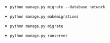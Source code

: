 - ```
  python manage.py migrate --database network
  ```
  
- ```
  python manage.py makemigrations
  ```

- ```
  python manage.py migrate
  ```

- ```
  python manage.py runserver
  ```



